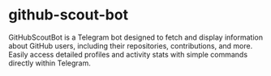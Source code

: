 # github-scout-bot
GitHubScoutBot is a Telegram bot designed to fetch and display information about GitHub users, including their repositories, contributions, and more. Easily access detailed profiles and activity stats with simple commands directly within Telegram.

